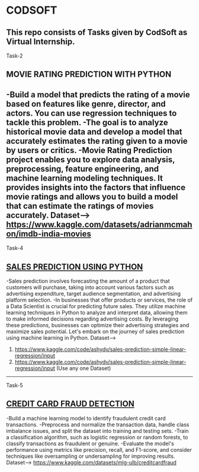 # CODSOFT
This repo consists of Tasks given by CodSoft as Virtual Internship.
---------------------------------------------------------------------
Task-2
## MOVIE RATING PREDICTION WITH PYTHON 
-Build a model that predicts the rating of a movie based on features like genre, director, and actors. You can use regression techniques to tackle this problem.
-The goal is to analyze historical movie data and develop a model that accurately estimates the rating given to a movie by users or critics.
-Movie Rating Prediction project enables you to explore data analysis, preprocessing, feature engineering, and machine learning modeling techniques. It provides insights into the factors that influence movie ratings and allows you to build a model that can estimate the ratings of movies accurately.
Dataset--> https://www.kaggle.com/datasets/adrianmcmahon/imdb-india-movies
----------------------------------------------------------------------
Task-4
## [SALES PREDICTION USING PYTHON](https://www.canva.com/link?target=https%3A%2F%2Fthecleverprogrammer.com%2F2021%2F10%2F17%2Firis-flower-classification-with-machine-learning%2F&design=DAFSZMvBiCI&accessRole=viewer&linkSource=document) 
-Sales prediction involves forecasting the amount of a product that customers will purchase, taking into account various factors such as advertising expenditure, target audience segmentation, and advertising platform selection. 
-In businesses that offer products or services, the role of a Data Scientist is crucial for predicting future sales. They utilize machine learning techniques in Python to analyze and interpret data, allowing them to make informed decisions regarding advertising costs. By leveraging these predictions, businesses can optimize their advertising strategies and maximize sales potential. Let's embark on the journey of sales prediction using machine learning in Python.
Dataset-->
1. https://www.kaggle.com/code/ashydv/sales-prediction-simple-linear-regression/input
2. https://www.kaggle.com/code/ashydv/sales-prediction-simple-linear-regression/input
(Use any one Dataset)
----------------------------------------------------------------------
Task-5
## [CREDIT CARD FRAUD DETECTION](https://www.canva.com/link?target=https%3A%2F%2Fthecleverprogrammer.com%2F2021%2F10%2F17%2Firis-flower-classification-with-machine-learning%2F&design=DAFSZMvBiCI&accessRole=viewer&linkSource=document)
-Build a machine learning model to identify fraudulent credit card transactions.
-Preprocess and normalize the transaction data, handle class imbalance issues, and split the dataset into training and testing sets.
-Train a classification algorithm, such as logistic regression or random forests, to classify transactions as fraudulent or genuine.
-Evaluate the model's performance using metrics like precision, recall, and F1-score, and consider techniques like oversampling or undersampling for improving results.
Dataset--> https://www.kaggle.com/datasets/mlg-ulb/creditcardfraud
